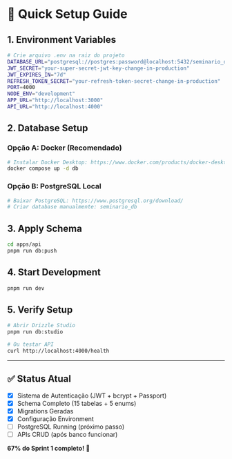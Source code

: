 # 🚀 Quick Setup Guide

## 1. Environment Variables
```bash
# Crie arquivo .env na raiz do projeto
DATABASE_URL="postgresql://postgres:password@localhost:5432/seminario_db"
JWT_SECRET="your-super-secret-jwt-key-change-in-production"
JWT_EXPIRES_IN="7d"
REFRESH_TOKEN_SECRET="your-refresh-token-secret-change-in-production"
PORT=4000
NODE_ENV="development"
APP_URL="http://localhost:3000"
API_URL="http://localhost:4000"
```

## 2. Database Setup

### Opção A: Docker (Recomendado)
```bash
# Instalar Docker Desktop: https://www.docker.com/products/docker-desktop/
docker compose up -d db
```

### Opção B: PostgreSQL Local
```bash
# Baixar PostgreSQL: https://www.postgresql.org/download/
# Criar database manualmente: seminario_db
```

## 3. Apply Schema
```bash
cd apps/api
pnpm run db:push
```

## 4. Start Development
```bash
pnpm run dev
```

## 5. Verify Setup
```bash
# Abrir Drizzle Studio
pnpm run db:studio

# Ou testar API
curl http://localhost:4000/health
```

---

## ✅ Status Atual

- [x] Sistema de Autenticação (JWT + bcrypt + Passport)
- [x] Schema Completo (15 tabelas + 5 enums)
- [x] Migrations Geradas
- [x] Configuração Environment
- [ ] PostgreSQL Running (próximo passo)
- [ ] APIs CRUD (após banco funcionar)

**67% do Sprint 1 completo!** 🎉 